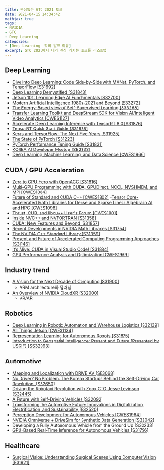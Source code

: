 ```yaml
---
title: 관심있는 GTC 2021 토크
date: 2021-04-15 14:34:42
mathjax: true
tags: 
- NVIDIA
- GTC
- Deep Learning
categories: 
- [Deep Learning, 학회 발표 리뷰]
excerpt: GTC 2021에서 내가 관심 가지는 토크들 리스트업
---
```


## Deep Learning

- [Dive into Deep Learning: Code Side-by-Side with MXNet, PyTorch, and TensorFlow [S31692]](https://gtc21.event.nvidia.com/media/Dive%20into%20Deep%20Learning%3A%20Code%20Side-by-Side%20with%20MXNet%2C%20PyTorch%2C%20and%20TensorFlow%20%20%5BS31692%5D/1_tnrd9hl7/204678053)
- [Deep Learning Demystified [S31843]](https://gtc21.event.nvidia.com/media/Deep%20Learning%20Demystified%20%5BS31843%5D/1_5vu4gmtg)
- [Jetson 101: Learning Edge AI Fundamentals [S32700]](https://gtc21.event.nvidia.com/media/Jetson%20101%3A%20%20Learning%20Edge%20AI%20Fundamentals%20%5BS32700%5D/1_n3k5fzuc)
- [Modern Artificial Intelligence 1980s-2021 and Beyond [E33272]](https://gtc21.event.nvidia.com/media/Modern%20Artificial%20Intelligence%201980s-2021%20and%20Beyond%20%5BE33272%5D/1_t3thb4sx)
- [The Energy-Based view of Self-Supervised Learning [S33268]](https://gtc21.event.nvidia.com/media/The%20Energy-Based%20view%20of%20Self-Supervised%20Learning%20%5BS33268%5D/1_809kjdxq)
- [Transfer Learning Toolkit and DeepStream SDK for Vision AI/Intelligent Video Analytics [CWES1127]](https://gtc21.event.nvidia.com/media/Transfer%20Learning%20Toolkit%20and%20DeepStream%20SDK%20for%20Vision%20AI_Intelligent%20Video%20Analytics%20%5BCWES1127%5D/1_vn4jk5w8)
- [Accelerate Deep Learning Inference with TensorRT 8.0 [S31876]](https://gtc21.event.nvidia.com/media/Accelerate%20Deep%20Learning%20Inference%20with%20TensorRT%208.0%20%5BS31876%5D/1_rhhv5aiq/204678073)
- [TensorRT Quick Start Guide [S31828]](https://gtc21.event.nvidia.com/media/TensorRT%20Quick%20Start%20Guide%20%5BS31828%5D/1_8ebzdf11)
- [Keras and TensorFlow: The Next Five Years [S31925]](https://gtc21.event.nvidia.com/media/Keras%20and%20TensorFlow%3A%20The%20Next%20Five%20Years%20%5BS31925%5D/1_a4ljjuyy/204678053)
- [The State of PyTorch [S31223]](https://gtc21.event.nvidia.com/media/The%20State%20of%20PyTorch%20%5BS31223%5D/1_u5e2d7fi/204678053)
- [PyTorch Performance Tuning Guide [S31831]](https://gtc21.event.nvidia.com/media/PyTorch%20Performance%20Tuning%20Guide%20%5BS31831%5D/1_nctdc8sy/204678053)
- [KOREA AI Developer Meetup [SE2333]](https://gtc21.event.nvidia.com/media/KOREA%20AI%20Developer%20Meetup%20%5BSE2333%5D/1_xvnoz26g)
- [Deep Learning, Machine Learning, and Data Science [CWES1966]](https://gtc21.event.nvidia.com/media/Deep%20Learning%2C%20Machine%20Learning%2C%20and%20Data%20Science%20%5BCWES1966%5D/1_59a0e90r)


## CUDA / GPU Acceleration

- [Zero to GPU Hero with OpenACC [S31816]](https://gtc21.event.nvidia.com/media/Zero%20to%20GPU%20Hero%20with%20OpenACC%20%5BS31816%5D/1_7wjxx4fj)
- [Multi-GPU Programming with CUDA, GPUDirect, NCCL, NVSHMEM, and MPI [CWES1084]](https://gtc21.event.nvidia.com/media/Multi-GPU%20Programming%20with%20CUDA%2C%20GPUDirect%2C%20NCCL%2C%20NVSHMEM%2C%20and%20MPI%20%5BCWES1084%5D/1_1e02jhzz)
- [Future of Standard and CUDA C++ [CWES1802]](https://gtc21.event.nvidia.com/media/Future%20of%20Standard%20and%20CUDA%20C%2B%2B%20%5BCWES1802%5D/1_bqypmu23)
-[Tensor Core-Accelerated Math Libraries for Dense and Sparse Linear Algebra in AI and HPC [CWES1098]](https://gtc21.event.nvidia.com/media/Tensor%20Core-Accelerated%20Math%20Libraries%20for%20Dense%20and%20Sparse%20Linear%20Algebra%20in%20AI%20and%20HPC%20%5BCWES1098%5D/1_z6ept1ky)
- [Thrust, CUB, and libcu++ User's Forum [CWES1801]](https://gtc21.event.nvidia.com/media/Thrust%2C%20CUB%2C%20and%20libcu%2B%2B%20User's%20Forum%20%5BCWES1801%5D/1_owuz9m1j)
- [Inside NVC++ and NVFORTRAN [S31358]](https://gtc21.event.nvidia.com/media/Inside%20NVC%2B%2B%20and%20NVFORTRAN%20%5BS31358%5D/1_hw2mm7hn)
- [CUDA: New Features and Beyond [S31857]](https://gtc21.event.nvidia.com/media/CUDA%3A%20New%20Features%20and%20Beyond%20%5BS31857%5D/1_hftuq4c3)
- [Recent Developments in NVIDIA Math Libraries [S31754]](https://gtc21.event.nvidia.com/media/Recent%20Developments%20in%20NVIDIA%20Math%20Libraries%20%5BS31754%5D/1_zh585fzw)
- [The NVIDIA C++ Standard Library [S31359]](https://gtc21.event.nvidia.com/media/The%20NVIDIA%20C%2B%2B%20Standard%20Library%20%5BS31359%5D/1_cz8o1n4j)
- [Present and Future of Accelerated Computing Programming Approaches [S31146]](https://gtc21.event.nvidia.com/media/Present%20and%20Future%20of%20Accelerated%20Computing%20Programming%20Approaches%20%5BS31146%5D/1_ey1a7t1q)
- [It’s Alive: CUDA in Visual Studio Code! [S31884]](https://gtc21.event.nvidia.com/media/It%E2%80%99s%20Alive%3A%20CUDA%20in%20Visual%20Studio%20Code!%20%5BS31884%5D/1_geie6h11)
- [GPU Performance Analysis and Optimization [CWES1969]](https://gtc21.event.nvidia.com/media/GPU%20Performance%20Analysis%20and%20Optimization%20%5BCWES1969%5D/1_q92qpx82)

## Industry trend

- [A Vision for the Next Decade of Computing [S31900]](https://gtc21.event.nvidia.com/media/A%20Vision%20for%20the%20Next%20Decade%20of%20Computing%20%5BS31900%5D/1_zef8s7km)
  - ARM architecture와 딥러닝
- [An Overview of NVIDIA CloudXR [S32000]](https://gtc21.event.nvidia.com/media/An%20Overview%20of%20NVIDIA%20CloudXR%20%5BS32000%5D/1_1u1sfebt/204678403)
  - VR/AR

## Robotics

- [Deep Learning in Robotic Automation and Warehouse Logistics [S32139]](https://gtc21.event.nvidia.com/media/Deep%20Learning%20in%20Robotic%20Automation%20and%20Warehouse%20Logistics%20%5BS32139%5D/1_5jqfc2ca)
- [All Things Jetson [CWES1134]](https://gtc21.event.nvidia.com/media/All%20Things%20Jetson%20%5BCWES1134%5D/1_i7qiw13r)
- [Representation Learning for Autonomous Robots [S31875]](https://gtc21.event.nvidia.com/media/Representation%20Learning%20for%20Autonomous%20Robots%20%5BS31875%5D/1_gccsqno8)
- [Introduction to Geospatial Intelligence: Present and Future (Presented by USGIF) [SS32993]](https://gtc21.event.nvidia.com/media/Introduction%20to%20Geospatial%20Intelligence%3A%20Present%20and%20Future%20(Presented%20by%20USGIF)%20%5BSS32993%5D/1_xe99n35t)

## Automotive

- [Mapping and Localization with DRIVE AV [SE3068]](https://gtc21.event.nvidia.com/media/Mapping%20and%20Localization%20with%20DRIVE%20AV%20%5BSE3068%5D/1_ru8j6y3i)
- [No Driver? No Problem. The Korean Startups Behind the Self-Driving Car Revolution. [S32650]](https://gtc21.event.nvidia.com/media/No%20Driver%20No%20Problem.%20The%20Korean%20Startups%20Behind%20the%20Self-Driving%20Car%20Revolution.%20%5BS32650%5D/1_wxd4d091/204678613)
- [Driving the Robotaxi Revolution with Zoox CTO Jesse Levinson [S32445]](https://gtc21.event.nvidia.com/media/Driving%20the%20Robotaxi%20Revolution%20with%20Zoox%20CTO%20Jesse%20Levinson%20%5BS32445%5D/1_3g27eh4q)
- [A Future with Self-Driving Vehicles [S32092]](https://gtc21.event.nvidia.com/media/A%20Future%20with%20Self-Driving%20Vehicles%20%5BS32092%5D/1_7mojy5fx)
- [Transforming the Automotive Future: Innovations in Digitalization, Electrification, and Sustainability [E32520]](https://gtc21.event.nvidia.com/media/Transforming%20the%20Automotive%20Future%3A%20Innovations%20in%20Digitalization%2C%20Electrification%2C%20and%20Sustainability%20%5BE32520%5D/1_cmpvc60g)
- [Perception Development for Autonomous Vehicles [CWES1964]](https://gtc21.event.nvidia.com/media/Perception%20Development%20for%20Autonomous%20Vehicles%20%5BCWES1964%5D/1_wurgiiq4)
- [NVIDIA Omniverse + DriveSim for Synthetic Data Generation [S32042]](https://gtc21.event.nvidia.com/media/NVIDIA%20Omniverse%20%2B%20DriveSim%20for%20Synthetic%20Data%20Generation%20%5BS32042%5D/1_ck47q4kj)
- [Developing a Fully Autonomous Vehicle from the Ground Up [S33233]](https://gtc21.event.nvidia.com/media/Developing%20a%20Fully%20Autonomous%20Vehicle%20from%20the%20Ground%20Up%20%5BS33233%5D/1_i0b47bxp/204678443)
- [GPU-Based Real-Time Inference for Autonomous Vehicles [S31756]](https://gtc21.event.nvidia.com/media/GPU-Based%20Real-Time%20Inference%20for%20Autonomous%20Vehicles%20%5BS31756%5D/1_fwxh48qg/204678443)


## Healthcare
- [Surgical Vision: Understanding Surgical Scenes Using Computer Vision [E31921]](https://gtc21.event.nvidia.com/media/Surgical%20Vision%3A%20Understanding%20Surgical%20Scenes%20Using%20Computer%20Vision%20%5BE31921%5D/1_gvthlgsj)
